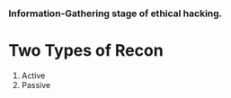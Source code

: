 ### Information-Gathering stage of ethical hacking.

# Two Types of Recon
  1. Active
  2. Passive
   
   
